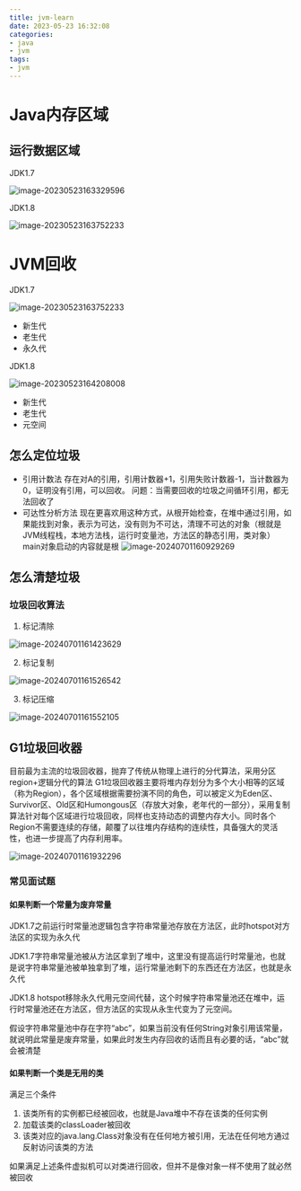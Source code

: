 ```yaml
---
title: jvm-learn
date: 2023-05-23 16:32:08
categories:
- java
- jvm
tags:
- jvm
---
```


# Java内存区域
## 运行数据区域

JDK1.7

![image-20230523163329596](https://web-mhe.oss-cn-beijing.aliyuncs.com/hexo/image-20230523163329596.png)

JDK1.8

![image-20230523163752233](https://web-mhe.oss-cn-beijing.aliyuncs.com/hexo/image-20230523163752233.png)



# JVM回收

JDK1.7

![image-20230523163752233](https://web-mhe.oss-cn-beijing.aliyuncs.com/hexo/jdk1.7%E5%A0%86%E7%BB%93%E6%9E%84.png)

- 新生代
- 老生代
- 永久代

JDK1.8

![image-20230523164208008](https://web-mhe.oss-cn-beijing.aliyuncs.com/hexo/image-20230523164208008.png)

- 新生代
- 老生代
- 元空间

## 怎么定位垃圾
- 引用计数法
	存在对A的引用，引用计数器+1，引用失败计数器-1，当计数器为0，证明没有引用，可以回收。
	问题：当需要回收的垃圾之间循环引用，都无法回收了
- 可达性分析方法
	现在更喜欢用这种方式，从根开始检查，在堆中通过引用，如果能找到对象，表示为可达，没有则为不可达，清理不可达的对象（根就是JVM线程栈，本地方法栈，运行时变量池，方法区的静态引用，类对象）main对象启动的内容就是根
![image-20240701160929269](https://web-mhe.oss-cn-beijing.aliyuncs.com/hexo/image-20240701160929269.png)

## 怎么清楚垃圾
### 垃圾回收算法
1. 标记清除

![image-20240701161423629](https://web-mhe.oss-cn-beijing.aliyuncs.com/hexo/image-20240701161423629.png)

2. 标记复制

![image-20240701161526542](https://web-mhe.oss-cn-beijing.aliyuncs.com/hexo/image-20240701161526542.png)


3. 标记压缩

![image-20240701161552105](https://web-mhe.oss-cn-beijing.aliyuncs.com/hexo/image-20240701161552105.png)

## G1垃圾回收器
目前最为主流的垃圾回收器，抛弃了传统从物理上进行的分代算法，采用分区region+逻辑分代的算法
G1垃圾回收器主要将堆内存划分为多个大小相等的区域（称为Region），各个区域根据需要扮演不同的角色，可以被定义为Eden区、Survivor区、Old区和Humongous区（存放大对象，老年代的一部分），采用复制算法针对每个区域进行垃圾回收，同样也支持动态的调整内存大小。同时各个Region不需要连续的存储，颠覆了以往堆内存结构的连续性，具备强大的灵活性，也进一步提高了内存利用率。

![image-20240701161932296](https://web-mhe.oss-cn-beijing.aliyuncs.com/hexo/image-20240701161932296.png)



### 常见面试题

#### 如果判断一个常量为废弃常量

JDK1.7之前运行时常量池逻辑包含字符串常量池存放在方法区，此时hotspot对方法区的实现为永久代

JDK1.7字符串常量池被从方法区拿到了堆中，这里没有提高运行时常量池，也就是说字符串常量池被单独拿到了堆，运行常量池剩下的东西还在方法区，也就是永久代

JDK1.8 hotspot移除永久代用元空间代替，这个时候字符串常量池还在堆中，运行时常量池还在方法区，但方法区的实现从永生代变为了元空间。

假设字符串常量池中存在字符“abc”，如果当前没有任何String对象引用该常量，就说明此常量是废弃常量，如果此时发生内存回收的话而且有必要的话，“abc”就会被清楚

#### 如果判断一个类是无用的类

满足三个条件

1. 该类所有的实例都已经被回收，也就是Java堆中不存在该类的任何实例
2. 加载该类的classLoader被回收
3. 该类对应的java.lang.Class对象没有在任何地方被引用，无法在任何地方通过反射访问该类的方法

如果满足上述条件虚拟机可以对类进行回收，但并不是像对象一样不使用了就必然被回收